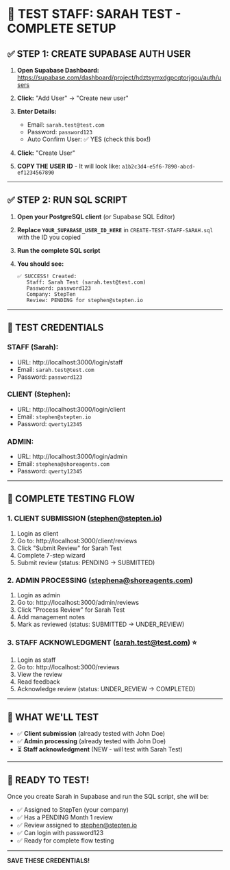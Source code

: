 # 🧪 TEST STAFF: SARAH TEST - COMPLETE SETUP

## ✅ STEP 1: CREATE SUPABASE AUTH USER

1. **Open Supabase Dashboard:**
   https://supabase.com/dashboard/project/hdztsymxdgpcqtorjgou/auth/users

2. **Click:** "Add User" → "Create new user"

3. **Enter Details:**
   - Email: `sarah.test@test.com`
   - Password: `password123`
   - Auto Confirm User: ✅ YES (check this box!)

4. **Click:** "Create User"

5. **COPY THE USER ID** - It will look like: `a1b2c3d4-e5f6-7890-abcd-ef1234567890`

---

## ✅ STEP 2: RUN SQL SCRIPT

1. **Open your PostgreSQL client** (or Supabase SQL Editor)

2. **Replace `YOUR_SUPABASE_USER_ID_HERE`** in `CREATE-TEST-STAFF-SARAH.sql` with the ID you copied

3. **Run the complete SQL script**

4. **You should see:**
   ```
   ✅ SUCCESS! Created:
      Staff: Sarah Test (sarah.test@test.com)
      Password: password123
      Company: StepTen
      Review: PENDING for stephen@stepten.io
   ```

---

## 🎯 TEST CREDENTIALS

### **STAFF (Sarah):**
- URL: http://localhost:3000/login/staff
- Email: `sarah.test@test.com`
- Password: `password123`

### **CLIENT (Stephen):**
- URL: http://localhost:3000/login/client
- Email: `stephen@stepten.io`
- Password: `qwerty12345`

### **ADMIN:**
- URL: http://localhost:3000/login/admin
- Email: `stephena@shoreagents.com`
- Password: `qwerty12345`

---

## 🔄 COMPLETE TESTING FLOW

### **1. CLIENT SUBMISSION (stephen@stepten.io)**
1. Login as client
2. Go to: http://localhost:3000/client/reviews
3. Click "Submit Review" for Sarah Test
4. Complete 7-step wizard
5. Submit review (status: PENDING → SUBMITTED)

### **2. ADMIN PROCESSING (stephena@shoreagents.com)**
1. Login as admin
2. Go to: http://localhost:3000/admin/reviews
3. Click "Process Review" for Sarah Test
4. Add management notes
5. Mark as reviewed (status: SUBMITTED → UNDER_REVIEW)

### **3. STAFF ACKNOWLEDGMENT (sarah.test@test.com)** ⭐
1. Login as staff
2. Go to: http://localhost:3000/reviews
3. View the review
4. Read feedback
5. Acknowledge review (status: UNDER_REVIEW → COMPLETED)

---

## 📝 WHAT WE'LL TEST

- ✅ **Client submission** (already tested with John Doe)
- ✅ **Admin processing** (already tested with John Doe)
- ⏳ **Staff acknowledgment** (NEW - will test with Sarah Test)

---

## 🚀 READY TO TEST!

Once you create Sarah in Supabase and run the SQL script, she will be:
- ✅ Assigned to StepTen (your company)
- ✅ Has a PENDING Month 1 review
- ✅ Review assigned to stephen@stepten.io
- ✅ Can login with password123
- ✅ Ready for complete flow testing

---

**SAVE THESE CREDENTIALS!**

